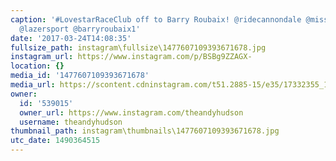 ```yaml
---
caption: '#LovestarRaceClub off to Barry Roubaix! @ridecannondale @missionworkshop
  @lazersport @barryroubaix1'
date: '2017-03-24T14:08:35'
fullsize_path: instagram\fullsize\1477607109393671678.jpg
instagram_url: https://www.instagram.com/p/BSBg9ZZAGX-
location: {}
media_id: '1477607109393671678'
media_url: https://scontent.cdninstagram.com/t51.2885-15/e35/17332355_1914934082072555_5889307551966691328_n.jpg
owner:
  id: '539015'
  owner_url: https://www.instagram.com/theandyhudson
  username: theandyhudson
thumbnail_path: instagram\thumbnails\1477607109393671678.jpg
utc_date: 1490364515
---
```

